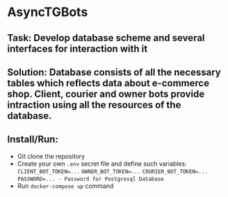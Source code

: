 # AsyncTGBots
## Task: Develop database scheme and several interfaces for interaction with it
## Solution: Database consists of all the necessary tables which reflects data about e-commerce shop. Client, courier and owner bots provide intraction using all the resources of the database.
## Install/Run: 
* Git clone the repository
* Create your own ```.env``` secret file and define such variables: ```CLIENT_BOT_TOKEN=...``` ```OWNER_BOT_TOKEN=...``` ```COURIER_BOT_TOKEN=...``` ```PASSWORD=... - Password for Postgresql Database```
* Run ```docker-compose up``` command
